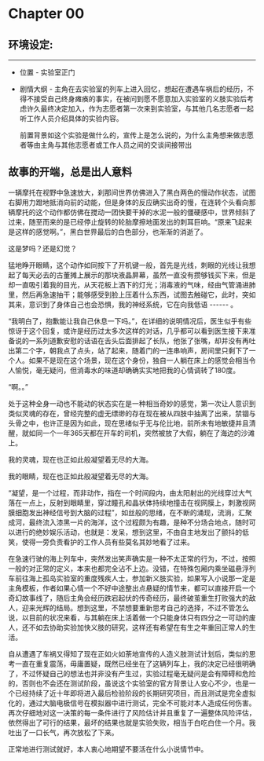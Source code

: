 # Chapter 00

## 环境设定:

---

* 位置 - 实验室正门

* 剧情大纲 - 主角在去实验室的列车上进入回忆，想起在遭遇车祸后的经历，不得不接受自己终身瘫痪的事实，在被问到愿不愿意加入实验室的义肢实验后考虑许久最终决定加入，作为志愿者第一次来到实验室，与其他几名志愿者一起听工作人员介绍具体的实验内容。

  前置背景如这个实验是做什么的，宣传上是怎么说的，为什么主角想来做志愿者等由主角与其他志愿者或工作人员之间的交谈间接带出



## 故事的开端，总是出人意料

一辆摩托在视野中急速放大，刹那间世界仿佛进入了黑白两色的慢动作状态，试图右脚用力蹬地抵消向前的动能，但是身体的反应确实出奇的慢，在连转个头看向那辆摩托的这个动作都仿佛在搅动一团快要干掉的水泥一般的僵硬感中，世界倾斜了过来，随至而来的是已经停止旋转的轮胎摩擦地面发出的刺耳巨响。“原来飞起来是这样的感觉啊。”，黑白世界最后的白色部分，也渐渐的消逝了。

这是梦吗？还是幻觉？

猛地睁开眼睛，这个动作如同按下了开机键一般，首先是光线，刺眼的光线让我想起了每天必去的古董摊上展示的那块液晶屏幕，虽然一直没有攒够钱买下来，但是却一直吸引着我的目光，从天花板上洒下的灯光；消毒液的气味，经由气管涌进肺里，然后再急速抽干；能够感受到脸上压着什么东西，试图去触碰它，此时，突如其来，意识到了身体自己也会恐惧，我的神经系统，它在向我低语 ------ 。

“我明白了，抱歉能让我自己休息一下吗。”，在详细的说明情况后，医生似乎有些惊讶于这个回复，或许是经历过太多次这样的对话，几乎都可以看到医生接下来准备说的一系列道歉安慰的话语在舌头后面排起了长队，他张了张嘴，却并没有再吐出第二个字，朝我点了点头，站了起来，随着门的一连串响声，房间里只剩下了一个人。如果不是现在这个场景，现在这个身份，独自一人躺在床上的感觉会相当令人愉悦，毫无疑问，但消毒水的味道却确确实实地把我的心情调转了180度。

“啊。。”

处于这种全身一动也不能动的状态实在是一种相当奇妙的感觉，第一次让人意识到类似灵魂的存在，曾经完整的虚无缥缈的存在现在被从四肢中抽离了出来，禁锢与头骨之中，也许正是因为如此，现在思绪似乎无与伦比地，前所未有地敏捷并且清醒，就如同一个一年365天都在开车的司机，突然被放了大假，躺在了海边的沙滩上。

我的灵魂，现在也正如此般凝望着无尽的大海。

我的眼睛，现在也正如此般凝望着无尽的大海。

“凝望，是一个过程，而非动作，指在一个时间段内，由太阳射出的光线穿过大气落在一点上，反射到眼睛里，穿过瞳孔和晶状体持续地撞击在视网膜上，刺激视网膜细胞发出神经信号到大脑的过程”，如丝般的思绪，在不断的涌现，流淌，汇聚成河，最终流入漆黑一片的海洋，这个过程颇为有趣，是种不分场合地点，随时可以进行的绝妙娱乐活动，也就是：发呆，想到这里，不由自主地发出了颤抖的低笑，使得一旁负责看护的工作人员有些莫名其妙地看了过来。

在急速行驶的海上列车中，突然发出笑声确实是一种不太正常的行为，不过，按照一般的对正常的定义，本来也都完全沾不上边。没错，在特殊包厢内乘坐磁悬浮列车前往海上孤岛实验室的重度残疾人士，参加新义肢实验，如果写入小说那一定是主角模板，作者如果心情一个不好中途整出点悬疑的情节来，都可以直接开启一个奇幻故事线了，随后主角会经历跌宕起伏的传奇经历，最终破茧重生打败强大的敌人，迎来光辉的结局。想到这里，不禁想要重新思考自己的选择，不过不管怎么说，以目前的状况来看，与其躺在床上活着做一个只能身体只有四分之一可动的废人，还不如去协助实验加快义肢的研究，这样还有希望在有生之年重回正常人的生活。

自从遭遇了车祸又得知了现在正如火如荼地宣传的人造义肢测试计划后，类似的思考一直在重复震荡，毋庸置疑，既然已经坐在了这辆列车上，我的决定已经很明确了，不过怀疑自己的想法也并非没有产生过，实验过程毫无疑问是会有障碍和危险的，否则也不会还在测试阶段，虽说这个实验室的官方背景让人安心不少，也是一个已经持续了近十年即将进入最后检验阶段的长期研究项目，而且测试是完全虚拟化的，通过大脑电极信号在模拟器中进行测试，完全不可能对本人造成任何伤害。再次仔细地对这一决策的每一条件进行了风险估计并且重复了一遍整体风险评估，依然得出了可行的结果，最坏的结果也就是实验失败，相当于白吃白住一个月。我吐出了一口长气，再次放松了下来。

正常地进行测试就好，本人衷心地期望不要活在什么小说情节中。